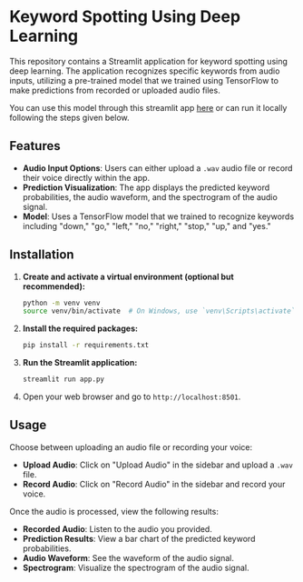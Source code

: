 # Keyword Spotting Using Deep Learning

This repository contains a Streamlit application for keyword spotting using deep learning. The application recognizes specific keywords from audio inputs, utilizing a pre-trained model that we trained using TensorFlow to make predictions from recorded or uploaded audio files.

You can use this model through this streamlit app [here](https://speechkeywordspotting-lxtnkkvezjmbhsxunkk72a.streamlit.app/) or can run it locally following the steps given below.

## Features

- **Audio Input Options**: Users can either upload a `.wav` audio file or record their voice directly within the app.
- **Prediction Visualization**: The app displays the predicted keyword probabilities, the audio waveform, and the spectrogram of the audio signal.
- **Model**: Uses a TensorFlow model that we trained to recognize keywords including "down," "go," "left," "no," "right," "stop," "up," and "yes."

## Installation

1. **Create and activate a virtual environment (optional but recommended):**

    ```bash
    python -m venv venv
    source venv/bin/activate  # On Windows, use `venv\Scripts\activate`
    ```

2. **Install the required packages:**

    ```bash
    pip install -r requirements.txt
    ```

3. **Run the Streamlit application:**

    ```bash
    streamlit run app.py
    ```

4. Open your web browser and go to `http://localhost:8501`.

## Usage

Choose between uploading an audio file or recording your voice:
- **Upload Audio**: Click on "Upload Audio" in the sidebar and upload a `.wav` file.
- **Record Audio**: Click on "Record Audio" in the sidebar and record your voice.

Once the audio is processed, view the following results:
- **Recorded Audio**: Listen to the audio you provided.
- **Prediction Results**: View a bar chart of the predicted keyword probabilities.
- **Audio Waveform**: See the waveform of the audio signal.
- **Spectrogram**: Visualize the spectrogram of the audio signal.
